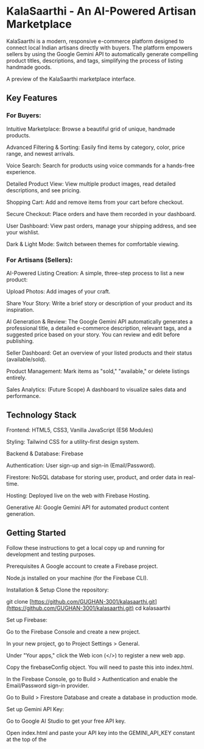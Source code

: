 # KalaSaarthi - An AI-Powered Artisan Marketplace
KalaSaarthi is a modern, responsive e-commerce platform designed to connect local Indian artisans directly with buyers. The platform empowers sellers by using the Google Gemini API to automatically generate compelling product titles, descriptions, and tags, simplifying the process of listing handmade goods.


A preview of the KalaSaarthi marketplace interface.

## Key Features

### For Buyers:
Intuitive Marketplace: Browse a beautiful grid of unique, handmade products.

Advanced Filtering & Sorting: Easily find items by category, color, price range, and newest arrivals.

Voice Search: Search for products using voice commands for a hands-free experience.

Detailed Product View: View multiple product images, read detailed descriptions, and see pricing.

Shopping Cart: Add and remove items from your cart before checkout.

Secure Checkout: Place orders and have them recorded in your dashboard.

User Dashboard: View past orders, manage your shipping address, and see your wishlist.

Dark & Light Mode: Switch between themes for comfortable viewing.

### For Artisans (Sellers):
AI-Powered Listing Creation: A simple, three-step process to list a new product:

Upload Photos: Add images of your craft.

Share Your Story: Write a brief story or description of your product and its inspiration.

AI Generation & Review: The Google Gemini API automatically generates a professional title, a detailed e-commerce description, relevant tags, and a suggested price based on your story. You can review and edit before publishing.

Seller Dashboard: Get an overview of your listed products and their status (available/sold).

Product Management: Mark items as "sold," "available," or delete listings entirely.

Sales Analytics: (Future Scope) A dashboard to visualize sales data and performance.

## Technology Stack
Frontend: HTML5, CSS3, Vanilla JavaScript (ES6 Modules)

Styling: Tailwind CSS for a utility-first design system.

Backend & Database: Firebase

Authentication: User sign-up and sign-in (Email/Password).

Firestore: NoSQL database for storing user, product, and order data in real-time.

Hosting: Deployed live on the web with Firebase Hosting.

Generative AI: Google Gemini API for automated product content generation.

## Getting Started
Follow these instructions to get a local copy up and running for development and testing purposes.

Prerequisites
A Google account to create a Firebase project.

Node.js installed on your machine (for the Firebase CLI).

Installation & Setup
Clone the repository:

git clone [https://github.com/GUGHAN-3001/kalasaarthi.git](https://github.com/GUGHAN-3001/kalasaarthi.git)
cd kalasaarthi

Set up Firebase:

Go to the Firebase Console and create a new project.

In your new project, go to Project Settings > General.

Under "Your apps," click the Web icon (</>) to register a new web app.

Copy the firebaseConfig object. You will need to paste this into index.html.

In the Firebase Console, go to Build > Authentication and enable the Email/Password sign-in provider.

Go to Build > Firestore Database and create a database in production mode.

Set up Gemini API Key:

Go to Google AI Studio to get your free API key.

Open index.html and paste your API key into the GEMINI_API_KEY constant at the top of the <script> tag.

Install Firebase CLI and Run Locally:

## Install the Firebase command-line tools
npm install -g firebase-tools

## Log in to your Google account
firebase login

## Test the app on a local server
firebase serve

Your application should now be running on http://localhost:5000.

## Deployment
To deploy the application to the web, use the Firebase CLI.

Initialize Firebase in your project directory (one-time setup):

firebase init hosting

Select Use an existing project and choose your Firebase project.

Use . as your public directory.

Answer No to the single-page app question.

Deploy to Firebase Hosting:

firebase deploy --only hosting

After deployment, the CLI will provide you with the live URL for your project.
